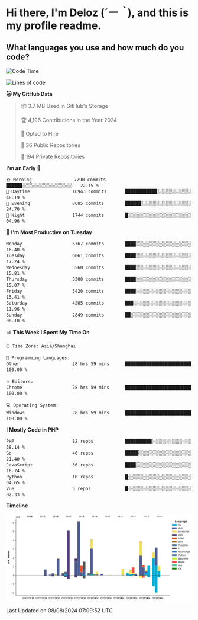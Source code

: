 # **Hi there, I'm Deloz (*´ー｀*), and this is my profile readme.**

## **What languages you use and how much do you code?**

<!--START_SECTION:waka-->
![Code Time](http://img.shields.io/badge/Code%20Time-4%2C529%20hrs%2014%20mins-blue)

![Lines of code](https://img.shields.io/badge/From%20Hello%20World%20I%27ve%20Written-40.5%20million%20lines%20of%20code-blue)

**🐱 My GitHub Data** 

> 📦 3.7 MB Used in GitHub's Storage 
 > 
> 🏆 4,196 Contributions in the Year 2024
 > 
> 💼 Opted to Hire
 > 
> 📜 36 Public Repositories 
 > 
> 🔑 194 Private Repositories 
 > 
**I'm an Early 🐤** 

```text
🌞 Morning                7790 commits        ██████░░░░░░░░░░░░░░░░░░░   22.15 % 
🌆 Daytime                16943 commits       ████████████░░░░░░░░░░░░░   48.19 % 
🌃 Evening                8685 commits        ██████░░░░░░░░░░░░░░░░░░░   24.70 % 
🌙 Night                  1744 commits        █░░░░░░░░░░░░░░░░░░░░░░░░   04.96 % 
```
📅 **I'm Most Productive on Tuesday** 

```text
Monday                   5767 commits        ████░░░░░░░░░░░░░░░░░░░░░   16.40 % 
Tuesday                  6061 commits        ████░░░░░░░░░░░░░░░░░░░░░   17.24 % 
Wednesday                5560 commits        ████░░░░░░░░░░░░░░░░░░░░░   15.81 % 
Thursday                 5300 commits        ████░░░░░░░░░░░░░░░░░░░░░   15.07 % 
Friday                   5420 commits        ████░░░░░░░░░░░░░░░░░░░░░   15.41 % 
Saturday                 4205 commits        ███░░░░░░░░░░░░░░░░░░░░░░   11.96 % 
Sunday                   2849 commits        ██░░░░░░░░░░░░░░░░░░░░░░░   08.10 % 
```


📊 **This Week I Spent My Time On** 

```text
🕑︎ Time Zone: Asia/Shanghai

💬 Programming Languages: 
Other                    28 hrs 59 mins      █████████████████████████   100.00 % 

🔥 Editors: 
Chrome                   28 hrs 59 mins      █████████████████████████   100.00 % 

💻 Operating System: 
Windows                  28 hrs 59 mins      █████████████████████████   100.00 % 
```

**I Mostly Code in PHP** 

```text
PHP                      82 repos            ██████████░░░░░░░░░░░░░░░   38.14 % 
Go                       46 repos            █████░░░░░░░░░░░░░░░░░░░░   21.40 % 
JavaScript               36 repos            ████░░░░░░░░░░░░░░░░░░░░░   16.74 % 
Python                   10 repos            █░░░░░░░░░░░░░░░░░░░░░░░░   04.65 % 
Vue                      5 repos             █░░░░░░░░░░░░░░░░░░░░░░░░   02.33 % 
```



**Timeline**

![Lines of Code chart](https://raw.githubusercontent.com/deloz/deloz/main/assets/bar_graph.png)


 Last Updated on 08/08/2024 07:09:52 UTC
<!--END_SECTION:waka-->
